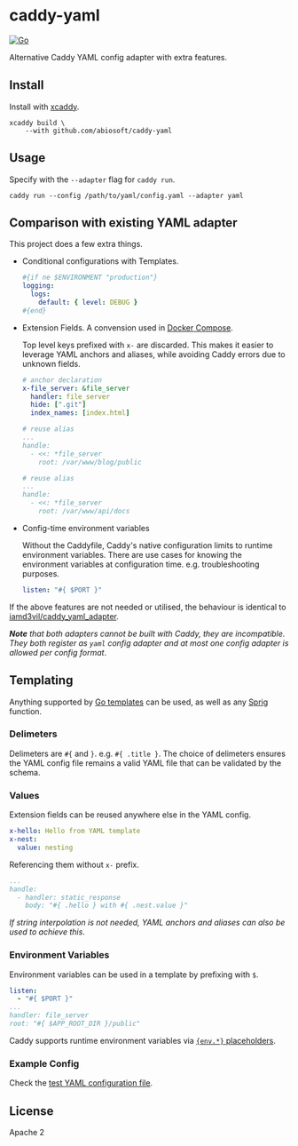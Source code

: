 # caddy-yaml

[![Go](https://github.com/abiosoft/caddy-yaml/workflows/Go/badge.svg)](https://github.com/abiosoft/caddy-yaml/actions)


Alternative Caddy YAML config adapter with extra features.

## Install

Install with [xcaddy](https://github.com/caddyserver/xcaddy).

```
xcaddy build \
    --with github.com/abiosoft/caddy-yaml
```
## Usage

Specify with the `--adapter` flag for `caddy run`.
```
caddy run --config /path/to/yaml/config.yaml --adapter yaml
```

## Comparison with existing YAML adapter

This project does a few extra things.

* Conditional configurations with Templates.

  ```yaml
  #{if ne $ENVIRONMENT "production"}
  logging:
    logs:
      default: { level: DEBUG }
  #{end}
  ```

* Extension Fields. A convension used in [Docker Compose](https://docs.docker.com/compose/compose-file/#extension-fields).

  Top level keys prefixed with `x-` are discarded. This makes it easier to leverage YAML anchors and aliases, while avoiding Caddy errors due to unknown fields.

  ```yaml
  # anchor declaration
  x-file_server: &file_server
    handler: file_server
    hide: [".git"]
    index_names: [index.html]

  # reuse alias
  ...
  handle:
    - <<: *file_server
      root: /var/www/blog/public

  # reuse alias
  ...
  handle:
    - <<: *file_server
      root: /var/www/api/docs
  ```

* Config-time environment variables

  Without the Caddyfile, Caddy's native configuration limits to runtime environment variables.
  There are use cases for knowing the environment variables at configuration time. e.g. troubleshooting purposes.

  ```yaml
  listen: "#{ $PORT }"
  ```

If the above features are not needed or utilised, the behaviour is identical to [iamd3vil/caddy_yaml_adapter](https://github.com/iamd3vil/caddy_yaml_adapter).


_**Note** that both adapters cannot be built with Caddy, they are incompatible. They both register as `yaml` config adapter and at most one config adapter is allowed per config format_.


## Templating

Anything supported by [Go templates](https://pkg.go.dev/text/template) can be used, as well as any [Sprig](https://masterminds.github.io/sprig) function.

### Delimeters

Delimeters are `#{` and `}`. e.g. `#{ .title }`. The choice of delimeters ensures the YAML config file remains a valid YAML file that can be validated by the schema.

### Values

Extension fields can be reused anywhere else in
the YAML config.

```yaml
x-hello: Hello from YAML template
x-nest:
  value: nesting
```

Referencing them without `x-` prefix.

```yaml
...
handle:
  - handler: static_response
    body: "#{ .hello } with #{ .nest.value }"
```

_If string interpolation is not needed, YAML anchors and aliases can also be used to achieve this_.

### Environment Variables

Environment variables can be used in a template by prefixing with `$`.

```yaml
listen:
  - "#{ $PORT }"
...
handler: file_server
root: "#{ $APP_ROOT_DIR }/public"
```

Caddy supports runtime environment variables via [`{env.*}` placeholders](https://caddyserver.com/docs/caddyfile/concepts#environment-variables).

### Example Config

Check the [test YAML configuration file](https://github.com/abiosoft/caddy-yaml/blob/master/testdata/test.caddy.yaml).

## License

Apache 2
